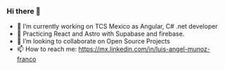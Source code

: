 ### Hi there 👋
- 🔭 I’m currently working on TCS Mexico as Angular, C# .net developer
- 🌱 Practicing React and Astro with Supabase and firebase.
- 👯 I’m looking to collaborate on Open Source Projects
- 📫 How to reach me: https://mx.linkedin.com/in/luis-angel-munoz-franco

<!--
**FenixAlive/FenixAlive** is a ✨ _special_ ✨ repository because its `README.md` (this file) appears on your GitHub profile.

Here are some ideas to get you started:

- 🔭 I’m currently working on ...
- 🌱 I’m currently learning ...
- 👯 I’m looking to collaborate on ...
- 🤔 I’m looking for help with ...
- 💬 Ask me about ...
- 📫 How to reach me: ...
- 😄 Pronouns: ...
- ⚡ Fun fact: ...
-->
